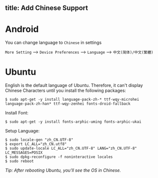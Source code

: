 title: Add Chinese Support
---

# Android

You can change language to `Chinese` in settings

`More Setting` --> `Device Preferences` --> `Language` --> `中文(简体)/中文(繁軆)`

# Ubuntu

English is the default language of Ubuntu. Therefore, it can't display Chinese Characters until you install the following packages:
```
$ sudo apt-get -y install language-pack-zh-* ttf-wqy-microhei language-pack-zh-han* ttf-wqy-zenhei fonts-droid-fallback
```

Install Font:
```
$ sudo apt-get -y install fonts-arphic-uming fonts-arphic-ukai
```

Setup Language:
```
$ sudo locale-gen "zh_CN.UTF-8"
$ export LC_ALL="zh_CN.utf8"
$ sudo update-locale LC_ALL="zh_CN.UTF-8" LANG="zh_CN.UTF-8" LC_MESSAGES=POSIX
$ sudo dpkg-reconfigure -f noninteractive locales
$ sudo reboot
```

*Tip: After rebooting Ubuntu, you'll see the OS in Chinese.*
